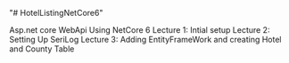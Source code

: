 "# HotelListingNetCore6" 

Asp.net core WebApi Using NetCore 6
Lecture 1: Intial setup
Lecture 2: Setting Up SeriLog
Lecture 3: Adding EntityFrameWork and creating Hotel and County Table
